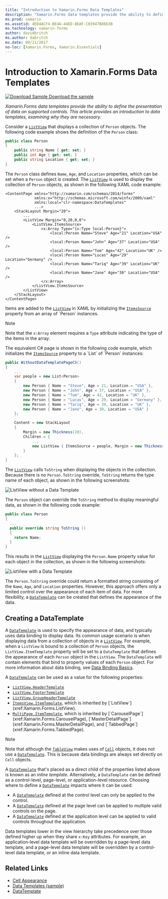 ```yaml
---
title: "Introduction to Xamarin.Forms Data Templates"
description: "Xamarin.Forms data templates provide the ability to define the presentation of data on supported controls. This article provides an introduction to data templates, examining why they are necessary."
ms.prod: xamarin
ms.assetid: 4ED4ACF4-BE4A-44ED-8EAF-C03947B8663B
ms.technology: xamarin-forms
author: davidbritch
ms.author: dabritch
ms.date: 09/11/2017
no-loc: [Xamarin.Forms, Xamarin.Essentials]
---
```


# Introduction to Xamarin.Forms Data Templates

[![Download Sample](~/media/shared/download.png) Download the sample](https://docs.microsoft.com/samples/xamarin/xamarin-forms-samples/templates-datatemplates)

_Xamarin.Forms data templates provide the ability to define the presentation of data on supported controls. This article provides an introduction to data templates, examining why they are necessary._

Consider a [`ListView`](xref:Xamarin.Forms.ListView) that displays a collection of `Person` objects. The following code example shows the definition of the `Person` class:

```csharp
public class Person
{
    public string Name { get; set; }
    public int Age { get; set; }
    public string Location { get; set; }
}
```

The `Person` class defines `Name`, `Age`, and `Location` properties, which can be set when a `Person` object is created. The [`ListView`](xref:Xamarin.Forms.ListView) is used to display the collection of `Person` objects, as shown in the following XAML code example:

```xaml
<ContentPage xmlns="http://xamarin.com/schemas/2014/forms"
             xmlns:x="http://schemas.microsoft.com/winfx/2009/xaml"
             xmlns:local="clr-namespace:DataTemplates"
             ...>
    <StackLayout Margin="20">
        ...
        <ListView Margin="0,20,0,0">
            <ListView.ItemsSource>
                <x:Array Type="{x:Type local:Person}">
                    <local:Person Name="Steve" Age="21" Location="USA" />
                    <local:Person Name="John" Age="37" Location="USA" />
                    <local:Person Name="Tom" Age="42" Location="UK" />
                    <local:Person Name="Lucas" Age="29" Location="Germany" />
                    <local:Person Name="Tariq" Age="39" Location="UK" />
                    <local:Person Name="Jane" Age="30" Location="USA" />
                </x:Array>
            </ListView.ItemsSource>
        </ListView>
    </StackLayout>
</ContentPage>
```

Items are added to the [`ListView`](xref:Xamarin.Forms.ListView) in XAML by initializing the [`ItemsSource`](xref:Xamarin.Forms.ItemsView`1.ItemsSource) property from an array of `Person` instances.

> [!NOTE]
> Note that the `x:Array` element requires a `Type` attribute indicating the type of the items in the array.

The equivalent C# page is shown in the following code example, which initializes the [`ItemsSource`](xref:Xamarin.Forms.ItemsView`1.ItemsSource) property to a `List` of `Person` instances:

```csharp
public WithoutDataTemplatePageCS()
{
    ...
    var people = new List<Person>
    {
        new Person { Name = "Steve", Age = 21, Location = "USA" },
        new Person { Name = "John", Age = 37, Location = "USA" },
        new Person { Name = "Tom", Age = 42, Location = "UK" },
        new Person { Name = "Lucas", Age = 29, Location = "Germany" },
        new Person { Name = "Tariq", Age = 39, Location = "UK" },
        new Person { Name = "Jane", Age = 30, Location = "USA" }
    };

    Content = new StackLayout
    {
        Margin = new Thickness(20),
        Children = {
            ...
            new ListView { ItemsSource = people, Margin = new Thickness(0, 20, 0, 0) }
        }
    };
}
```

The [`ListView`](xref:Xamarin.Forms.ListView) calls `ToString` when displaying the objects in the collection. Because there is no `Person.ToString` override, `ToString` returns the type name of each object, as shown in the following screenshots:

![ListView without a Data Template](introduction-images/no-data-template.png)

The `Person` object can override the `ToString` method to display meaningful data, as shown in the following code example:

```csharp
public class Person
{
  ...
  public override string ToString ()
  {
    return Name;
  }
}
```

This results in the [`ListView`](xref:Xamarin.Forms.ListView) displaying the `Person.Name` property value for each object in the collection, as shown in the following screenshots:

![ListView with a Data Template](introduction-images/override-tostring.png)

The `Person.ToString` override could return a formatted string consisting of the `Name`, `Age`, and `Location` properties. However, this approach offers only a limited control over the appearance of each item of data. For more flexibility, a [`DataTemplate`](xref:Xamarin.Forms.DataTemplate) can be created that defines the appearance of the data.

## Creating a DataTemplate

A [`DataTemplate`](xref:Xamarin.Forms.DataTemplate) is used to specify the appearance of data, and typically uses data binding to display data. Its common usage scenario is when displaying data from a collection of objects in a [`ListView`](xref:Xamarin.Forms.ListView). For example, when a `ListView` is bound to a collection of `Person` objects, the `ListView.ItemTemplate` property will be set to a `DataTemplate` that defines the appearance of each `Person` object in the `ListView`. The `DataTemplate` will contain elements that bind to property values of each `Person` object. For more information about data binding, see [Data Binding Basics](~/xamarin-forms/xaml/xaml-basics/data-binding-basics.md).

A [`DataTemplate`](xref:Xamarin.Forms.DataTemplate) can be used as a value for the following properties:

- [`ListView.HeaderTemplate`](xref:Xamarin.Forms.ListView.HeaderTemplate)
- [`ListView.FooterTemplate`](xref:Xamarin.Forms.ListView.FooterTemplate)
- [`ListView.GroupHeaderTemplate`](xref:Xamarin.Forms.ListView.GroupHeaderTemplate)
- [`ItemsView.ItemTemplate`](xref:Xamarin.Forms.ItemsView`1), which is inherited by [`ListView`](xref:Xamarin.Forms.ListView).
- [`MultiPage.ItemTemplate`](xref:Xamarin.Forms.MultiPage`1), which is inherited by [`CarouselPage`](xref:Xamarin.Forms.CarouselPage), [`MasterDetailPage`](xref:Xamarin.Forms.MasterDetailPage), and [`TabbedPage`](xref:Xamarin.Forms.TabbedPage).

> [!NOTE]
> Note that although the [`TableView`](xref:Xamarin.Forms.TableView) makes uses of [`Cell`](xref:Xamarin.Forms.Cell) objects, it does not use a [`DataTemplate`](xref:Xamarin.Forms.DataTemplate). This is because data bindings are always set directly on `Cell` objects.

A [`DataTemplate`](xref:Xamarin.Forms.DataTemplate) that's placed as a direct child of the properties listed above is known as an *inline template*. Alternatively, a `DataTemplate` can be defined as a control-level, page-level, or application-level resource. Choosing where to define a [`DataTemplate`](xref:Xamarin.Forms.DataTemplate) impacts where it can be used:

- A [`DataTemplate`](xref:Xamarin.Forms.DataTemplate) defined at the control level can only be applied to the control.
- A [`DataTemplate`](xref:Xamarin.Forms.DataTemplate) defined at the page level can be applied to multiple valid controls on the page.
- A [`DataTemplate`](xref:Xamarin.Forms.DataTemplate) defined at the application level can be applied to valid controls throughout the application.

Data templates lower in the view hierarchy take precedence over those defined higher up when they share `x:Key` attributes. For example, an application-level data template will be overridden by a page-level data template, and a page-level data template will be overridden by a control-level data template, or an inline data template.

## Related Links

- [Cell Appearance](~/xamarin-forms/user-interface/listview/customizing-cell-appearance.md)
- [Data Templates (sample)](/samples/xamarin/xamarin-forms-samples/templates-datatemplates)
- [DataTemplate](xref:Xamarin.Forms.DataTemplate)